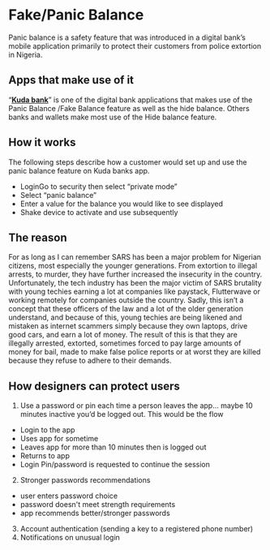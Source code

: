 # Fake/Panic Balance

Panic balance is a safety feature that was introduced in a digital bank’s mobile application primarily to protect their customers from police extortion in Nigeria. 

## Apps that make use of it

“[**Kuda bank**](https://kudabank.com/)” is one of the digital bank applications that makes use of the Panic Balance /Fake Balance feature as well as the hide balance. Others banks and wallets make most use of the Hide balance feature.



## How it works

The following steps describe how a customer would set up and use the panic balance feature on Kuda banks app.

- LoginGo to security then select “private mode”
- Select “panic balance”
- Enter a value for the balance you would like to see displayed
-  Shake device to activate and use subsequently 



## The reason

For as long as I can remember SARS has been a major problem for Nigerian citizens, most especially the younger generations. From extortion to illegal arrests, to murder, they have further increased the insecurity in the country. 
Unfortunately, the tech industry has been the major victim of SARS brutality with young techies earning a lot at companies like paystack, Flutterwave or working remotely for companies outside the country.
Sadly, this isn’t a concept that these officers of the law and a lot of the older generation understand, and because of this, young techies are being likened and mistaken as internet scammers simply because they own laptops, drive good cars, and earn a lot of money. The result of this is that they are illegally arrested, extorted, sometimes forced to pay large amounts of money for bail, made to make false police reports or at worst they are killed because they refuse to adhere to their demands.



## How designers can protect users

1. Use a password or pin each time a person leaves the app... maybe 10 minutes inactive you’d be logged out. This would be the flow
  - Login to the app
  - Uses app for sometime
  - Leaves app for more than 10 minutes then is logged out
  - Returns to app
  -  Login Pin/password is requested to continue the session 
2. Stronger passwords recommendations
  - user enters password choice
  - password doesn't meet strength requirements
  - app recommends better/stronger passwords
3. Account authentication (sending a key to a registered phone number)
4. Notifications on unusual login 